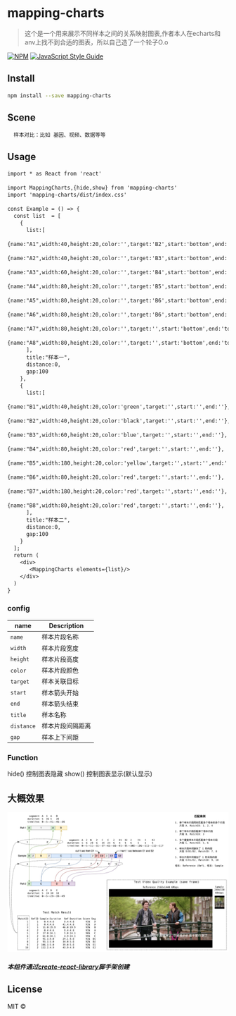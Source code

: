 <!--
 * @Description: 
 * @Author: jiangjie
 * @Date: 2022-08-26 11:23:01
 * @LastEditTime: 2022-08-26 16:50:21
 * @LastEditors: jiangjie
 * @Reference: 
-->
# mapping-charts

> 这个是一个用来展示不同样本之间的关系映射图表,作者本人在echarts和anv上找不到合适的图表，所以自己造了一个轮子O.o

[![NPM](https://img.shields.io/npm/v/mapping-charts.svg)](https://www.npmjs.com/package/mapping-charts) [![JavaScript Style Guide](https://img.shields.io/badge/code_style-standard-brightgreen.svg)](https://standardjs.com)


## Install

```bash
npm install --save mapping-charts
```

## Scene

```
  样本对比：比如 基因、视频、数据等等
```

## Usage

```tsx
import * as React from 'react'

import MappingCharts,{hide,show} from 'mapping-charts'
import 'mapping-charts/dist/index.css'

const Example = () => {
  const list  = [
    {
      list:[
        {name:"A1",width:40,height:20,color:'',target:'B2',start:'bottom',end:'top'},
        {name:"A2",width:40,height:20,color:'',target:'B3',start:'bottom',end:'top'},
        {name:"A3",width:60,height:20,color:'',target:'B4',start:'bottom',end:'top'},
        {name:"A4",width:80,height:20,color:'',target:'B5',start:'bottom',end:'top'},
        {name:"A5",width:80,height:20,color:'',target:'B6',start:'bottom',end:'top'},
        {name:"A6",width:80,height:20,color:'',target:'B6',start:'bottom',end:'top'},
        {name:"A7",width:80,height:20,color:'',target:'',start:'bottom',end:'top'},
        {name:"A8",width:80,height:20,color:'',target:'',start:'bottom',end:'top'}
      ],
      title:"样本一",
      distance:0,
      gap:100
    },
    {
      list:[
        {name:"B1",width:40,height:20,color:'green',target:'',start:'',end:''},
        {name:"B2",width:40,height:20,color:'black',target:'',start:'',end:''},
        {name:"B3",width:60,height:20,color:'blue',target:'',start:'',end:''},
        {name:"B4",width:80,height:20,color:'red',target:'',start:'',end:''},
        {name:"B5",width:180,height:20,color:'yellow',target:'',start:'',end:''},
        {name:"B6",width:80,height:20,color:'red',target:'',start:'',end:''},
        {name:"B7",width:180,height:20,color:'red',target:'',start:'',end:''},
        {name:"B8",width:80,height:20,color:'red',target:'',start:'',end:''},
      ],
      title:"样本二",
      distance:0,
      gap:100
    }
  ];
  return (
    <div>
       <MappingCharts elements={list}/>
    </div>
  )
}
```


### config
| name | Description |
|-----------|-------------|
| `name` | 样本片段名称 |
| `width` | 样本片段宽度 |
| `height` | 样本片段高度 |
| `color` | 样本片段颜色 |
| `target` | 样本关联目标 |
| `start` | 样本箭头开始 |
| `end` | 样本箭头结束 |
| `title` |样本名称|
| `distance` | 样本片段间隔距离 |
| `gap` | 样本上下间距 |

### Function

hide() 控制图表隐藏
show() 控制图表显示(默认显示)

## 大概效果


<img src="./demo.jpg" />

##### 本组件通过<a href="https://github.com/transitive-bullshit/create-react-library/blob/master/readme.zh-CN.md">create-react-library</a>脚手架创建

## License

MIT © [](https://github.com/)
